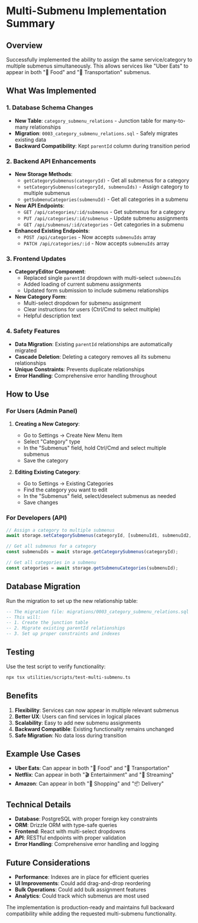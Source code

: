 # Multi-Submenu Implementation Summary

## Overview
Successfully implemented the ability to assign the same service/category to multiple submenus simultaneously. This allows services like "Uber Eats" to appear in both "🍔 Food" and "🚗 Transportation" submenus.

## What Was Implemented

### 1. Database Schema Changes
- **New Table**: `category_submenu_relations` - Junction table for many-to-many relationships
- **Migration**: `0003_category_submenu_relations.sql` - Safely migrates existing data
- **Backward Compatibility**: Kept `parentId` column during transition period

### 2. Backend API Enhancements
- **New Storage Methods**:
  - `getCategorySubmenus(categoryId)` - Get all submenus for a category
  - `setCategorySubmenus(categoryId, submenuIds)` - Assign category to multiple submenus
  - `getSubmenuCategories(submenuId)` - Get all categories in a submenu
- **New API Endpoints**:
  - `GET /api/categories/:id/submenus` - Get submenus for a category
  - `PUT /api/categories/:id/submenus` - Update submenu assignments
  - `GET /api/submenus/:id/categories` - Get categories in a submenu
- **Enhanced Existing Endpoints**:
  - `POST /api/categories` - Now accepts `submenuIds` array
  - `PATCH /api/categories/:id` - Now accepts `submenuIds` array

### 3. Frontend Updates
- **CategoryEditor Component**: 
  - Replaced single `parentId` dropdown with multi-select `submenuIds`
  - Added loading of current submenu assignments
  - Updated form submission to include submenu relationships
- **New Category Form**:
  - Multi-select dropdown for submenu assignment
  - Clear instructions for users (Ctrl/Cmd to select multiple)
  - Helpful description text

### 4. Safety Features
- **Data Migration**: Existing `parentId` relationships are automatically migrated
- **Cascade Deletion**: Deleting a category removes all its submenu relationships
- **Unique Constraints**: Prevents duplicate relationships
- **Error Handling**: Comprehensive error handling throughout

## How to Use

### For Users (Admin Panel)
1. **Creating a New Category**:
   - Go to Settings → Create New Menu Item
   - Select "Category" type
   - In the "Submenus" field, hold Ctrl/Cmd and select multiple submenus
   - Save the category

2. **Editing Existing Category**:
   - Go to Settings → Existing Categories
   - Find the category you want to edit
   - In the "Submenus" field, select/deselect submenus as needed
   - Save changes

### For Developers (API)
```typescript
// Assign a category to multiple submenus
await storage.setCategorySubmenus(categoryId, [submenuId1, submenuId2, submenuId3]);

// Get all submenus for a category
const submenuIds = await storage.getCategorySubmenus(categoryId);

// Get all categories in a submenu
const categories = await storage.getSubmenuCategories(submenuId);
```

## Database Migration
Run the migration to set up the new relationship table:
```sql
-- The migration file: migrations/0003_category_submenu_relations.sql
-- This will:
-- 1. Create the junction table
-- 2. Migrate existing parentId relationships
-- 3. Set up proper constraints and indexes
```

## Testing
Use the test script to verify functionality:
```bash
npx tsx utilities/scripts/test-multi-submenu.ts
```

## Benefits
1. **Flexibility**: Services can now appear in multiple relevant submenus
2. **Better UX**: Users can find services in logical places
3. **Scalability**: Easy to add new submenu assignments
4. **Backward Compatible**: Existing functionality remains unchanged
5. **Safe Migration**: No data loss during transition

## Example Use Cases
- **Uber Eats**: Can appear in both "🍔 Food" and "🚗 Transportation"
- **Netflix**: Can appear in both "🎬 Entertainment" and "📱 Streaming"
- **Amazon**: Can appear in both "🛒 Shopping" and "📦 Delivery"

## Technical Details
- **Database**: PostgreSQL with proper foreign key constraints
- **ORM**: Drizzle ORM with type-safe queries
- **Frontend**: React with multi-select dropdowns
- **API**: RESTful endpoints with proper validation
- **Error Handling**: Comprehensive error handling and logging

## Future Considerations
- **Performance**: Indexes are in place for efficient queries
- **UI Improvements**: Could add drag-and-drop reordering
- **Bulk Operations**: Could add bulk assignment features
- **Analytics**: Could track which submenus are most used

The implementation is production-ready and maintains full backward compatibility while adding the requested multi-submenu functionality.
